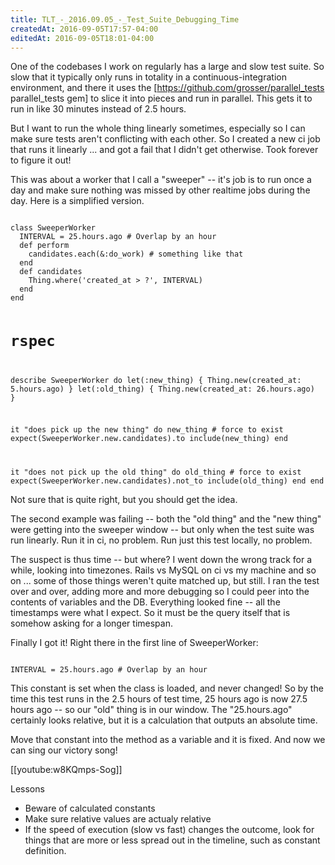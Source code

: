 ```yaml
---
title: TLT_-_2016.09.05_-_Test_Suite_Debugging_Time
createdAt: 2016-09-05T17:57-04:00
editedAt: 2016-09-05T18:01-04:00
---
```


One of the codebases I work on regularly has a large and slow test suite. So slow that it typically only runs in totality in a continuous-integration environment, and there it uses the [https://github.com/grosser/parallel_tests parallel_tests gem] to slice it into pieces and run in parallel. This gets it to run in like 30 minutes instead of 2.5 hours.

But I want to run the whole thing linearly sometimes, especially so I can make sure tests aren't conflicting with each other. So I created a new ci job that runs it linearly ... and got a fail that I didn't get otherwise. Took forever to figure it out!

This was about a worker that I call a "sweeper" -- it's job is to run once a day and make sure nothing was missed by other realtime jobs during the day. Here is a simplified version.

<code>
class SweeperWorker
  INTERVAL = 25.hours.ago # Overlap by an hour
  def perform
    candidates.each(&:do_work) # something like that
  end
  def candidates
    Thing.where('created_at > ?', INTERVAL)
  end
end

# rspec
describe SweeperWorker do
  let(:new_thing) { Thing.new(created_at: 5.hours.ago) }
  let(:old_thing) { Thing.new(created_at: 26.hours.ago) }

  it "does pick up the new thing" do
    new_thing # force to exist
    expect(SweeperWorker.new.candidates).to include(new_thing)
  end

  it "does not pick up the old thing" do
    old_thing # force to exist
    expect(SweeperWorker.new.candidates).not_to include(old_thing)
  end
end
</code>

Not sure that is quite right, but you should get the idea.

The second example was failing -- both the "old thing" and the "new thing" were getting into the sweeper window -- but only when the test suite was run linearly. Run it in ci, no problem. Run just this test locally, no problem.

The suspect is thus time -- but where? I went down the wrong track for a while, looking into timezones. Rails vs MySQL on ci vs my machine and so on ... some of those things weren't quite matched up, but still. I ran the test over and over, adding more and more debugging so I could peer into the contents of variables and the DB. Everything looked fine -- all the timestamps were what I expect. So it must be the query itself that is somehow asking for a longer timespan.

Finally I got it! Right there in the first line of SweeperWorker:

<code>
INTERVAL = 25.hours.ago # Overlap by an hour
</code>

This constant is set when the class is loaded, and never changed! So by the time this test runs in the 2.5 hours of test time, 25 hours ago is now 27.5 hours ago -- so our "old" thing is in our window. The "25.hours.ago" certainly looks relative, but it is a calculation that outputs an absolute time.

Move that constant into the method as a variable and it is fixed. And now we can sing our victory song!

[[youtube:w8KQmps-Sog]]

Lessons
* Beware of calculated constants
* Make sure relative values are actualy relative
* If the speed of execution (slow vs fast) changes the outcome, look for things that are more or less spread out in the timeline, such as constant definition.



